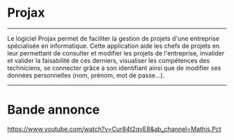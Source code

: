 # Projax
***
Le logiciel Projax permet de faciliter la gestion de projets d'une entreprise spécialisée en informatique. Cette application aide les chefs de projets en leur permettant de consulter et modifier les projets de l'entreprise, invalider et valider la faisabilité de ces derniers, visualiser les compétences des techniciens, se connecter grâce à son identifiant ainsi que de modifier ses données personnelles (nom, prénom, mot de passe...).
***
# Bande annonce
https://www.youtube.com/watch?v=Cur84t2qvE8&ab_channel=Mathis.Pct
